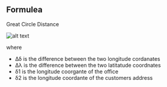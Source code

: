 ## Formulea 

Great Circle Distance 

![alt text](https://wikimedia.org/api/rest_v1/media/math/render/svg/d924c72204c36417ad81c90186cf20da997b266f)

where 
* &Delta;&delta; is the difference between the two longitude cordanates
* &Delta;&lambda; is the difference between the two latitatude coordnates 
* &delta;1 is the longitude coorgante of the office
* &delta;2 is the longitude coordante of the customers address




